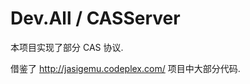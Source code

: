 Dev.All / CASServer 
==================================================================================================

本项目实现了部分 CAS 协议.

借鉴了 
http://jasigemu.codeplex.com/ 项目中大部分代码.


